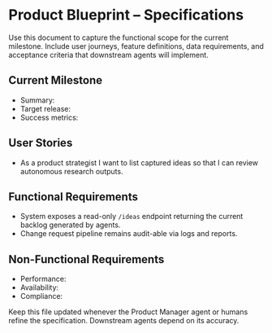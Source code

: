 # Product Blueprint – Specifications

Use this document to capture the functional scope for the current milestone. Include user journeys, feature definitions, data requirements, and acceptance criteria that downstream agents will implement.

## Current Milestone

- Summary:
- Target release:
- Success metrics:

## User Stories

- As a product strategist I want to list captured ideas so that I can review autonomous research outputs.

## Functional Requirements

- System exposes a read-only `/ideas` endpoint returning the current backlog generated by agents.
- Change request pipeline remains audit-able via logs and reports.

## Non-Functional Requirements

- Performance:
- Availability:
- Compliance:

Keep this file updated whenever the Product Manager agent or humans refine the specification. Downstream agents depend on its accuracy.
